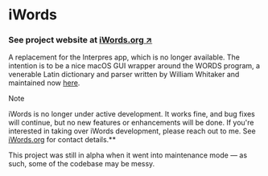 # iWords
### See project website at [iWords.org ↗](https://iwords.org)

A replacement for the Interpres app, which is no longer available. The intention is to be a nice macOS GUI wrapper around the WORDS program, a venerable Latin dictionary and parser written by William Whitaker and maintained now [here](https://mk270.github.io/whitakers-words/).

> [!NOTE]
> iWords is no longer under active development. It works fine, and bug fixes will continue, but no new features or enhancements will be done. If you're interested in taking over iWords development, please reach out to me. See [iWords.org](https://iwords.org) for contact details.**

This project was still in alpha when it went into maintenance mode — as such, some of the codebase may be messy.

